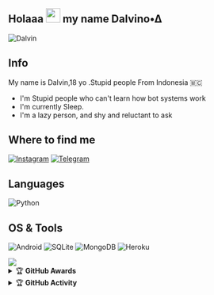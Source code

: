 ## Holaaa <img src="https://github.com/TheDudeThatCode/TheDudeThatCode/blob/master/Assets/Hi.gif" width="29px"> my name Dalvino•∆

![Dalvin](https://telegra.ph/file/e8d3016cea445f03b6669.jpg)

## Info
My name is Dalvin,18 yo .Stupid people From Indonesia 🇲🇨

-  I'm Stupid people who can't learn how bot systems work
-  I'm currently Sleep.
-  I'm a lazy person, and shy and reluctant to ask

## Where to find me

[![Instagram](https://img.shields.io/badge/Instagram-2CA5E0?style=for-the-badge&logo=Instagram&logoColor=white)](https://instagram.com/sayap_pengaggum)
[![Telegram](https://img.shields.io/badge/Telegram-2CA5E0?style=for-the-badge&logo=telegram&logoColor=white)](https://t.me/dalvinnya)


## Languages

![Python](https://img.shields.io/badge/Python-3776AB?style=for-the-badge&logo=python&logoColor=white)


## OS & Tools

![Android](https://img.shields.io/badge/Android-3DDC84?style=for-the-badge&logo=android&logoColor=red)
![SQLite](https://img.shields.io/badge/SQLite-07405E?style=for-the-badge&logo=sqlite&logoColor=yellow)
![MongoDB](https://img.shields.io/badge/MongoDB-4EA94B?style=for-the-badge&logo=mongodb&logoColor=green)
![Heroku](https://img.shields.io/badge/Heroku-430098?style=for-the-badge&logo=heroku&logoColor=blue)
</p>
<img src="https://user-images.githubusercontent.com/73097560/115834477-dbab4500-a447-11eb-908a-139a6edaec5c.gif">
<details>
    <summary>&#127942 <b>GitHub Awards</b></summary><br/>

![Github Trophy](https://github-profile-trophy.vercel.app/?username=mrismanaziz&margin-w=5&margin-h=5)

</details>
<details>
    <summary>&#127942 <b>GitHub Activity</b></summary><br/>

## Stats

